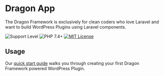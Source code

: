 # Dragon App
The Dragon Framework is exclusively for clean coders who love Laravel and want to build WordPress Plugins using Laravel components.

![Support Level][support-level-image] ![PHP 7.4+][php-image] [![MIT License][license-image]][license-url]

## Usage

Our [quick start guide](https://dragon-framework-docs.readthedocs.io/en/latest/quick-start) walks you through creating your first Dragon Framework powered WordPress Plugin.

[support-level-image]: https://img.shields.io/badge/support-active-green.svg
[php-image]: https://img.shields.io/badge/php-8.1%2B-green.svg
[license-image]: https://img.shields.io/badge/License-MIT-blue.svg
[license-url]: https://github.com/red-scale-dragon/app/blob/main/LICENSE
